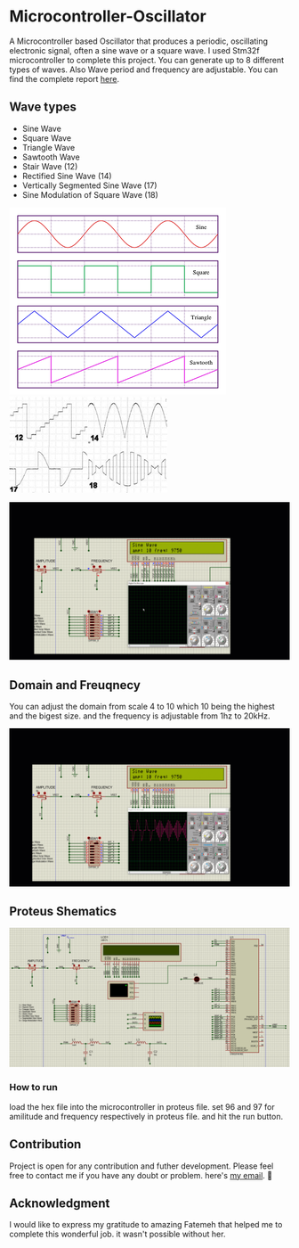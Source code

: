 # Microcontroller-Oscillator
A Microcontroller based Oscillator that produces a periodic, oscillating electronic signal, often a sine wave or a square wave. I used Stm32f microcontroller to complete this project. You can generate up to 8 different types of waves. Also Wave period and frequency are adjustable. You can find the complete report [here](https://github.com/mehditeymorian/Microcontroller-Oscillator/blob/master/Assets/report.pdf).

## Wave types
- Sine Wave
- Square Wave
- Triangle Wave
- Sawtooth Wave
- Stair Wave (12)
- Rectified Sine Wave (14)
- Vertically Segmented Sine Wave (17)
- Sine Modulation of Square Wave (18)

![](https://github.com/mehditeymorian/Microcontroller-Oscillator/blob/master/Assets/waves-1.png)
![](https://github.com/mehditeymorian/Microcontroller-Oscillator/blob/master/Assets/waves-2.png)

![Wave presentations](https://github.com/mehditeymorian/Microcontroller-Oscillator/blob/master/Assets/wave-types.gif)

## Domain and Freuqnecy
You can adjust the domain from scale 4 to 10 which 10 being the highest and the bigest size. and the frequency is adjustable from 1hz to 20kHz.

![Wave adjustment](https://github.com/mehditeymorian/Microcontroller-Oscillator/blob/master/Assets/wave-properties.gif)

## Proteus Shematics
![](https://github.com/mehditeymorian/Microcontroller-Oscillator/blob/master/Assets/schematic.png)

### How to run
load the hex file into the microcontroller in proteus file. set 96 and 97 for amilitude and frequency respectively in proteus file. and hit the run button.

## Contribution
Project is open for any contribution and futher development. Please feel free to contact me if you have any doubt or problem. here's [my email](mailto:mehditeymorian322@gmail.com). 🍻

## Acknowledgment
I would like to express my gratitude to amazing Fatemeh that helped me to complete this wonderful job. it wasn't possible without her.

